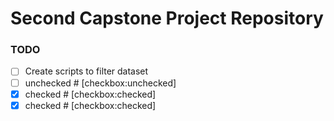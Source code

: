 # Second Capstone Project Repository

### TODO

* [ ] Create scripts to filter dataset 
* [ ] unchecked # [checkbox:unchecked]
* [x] checked   # [checkbox:checked]
* [X] checked   # [checkbox:checked]
